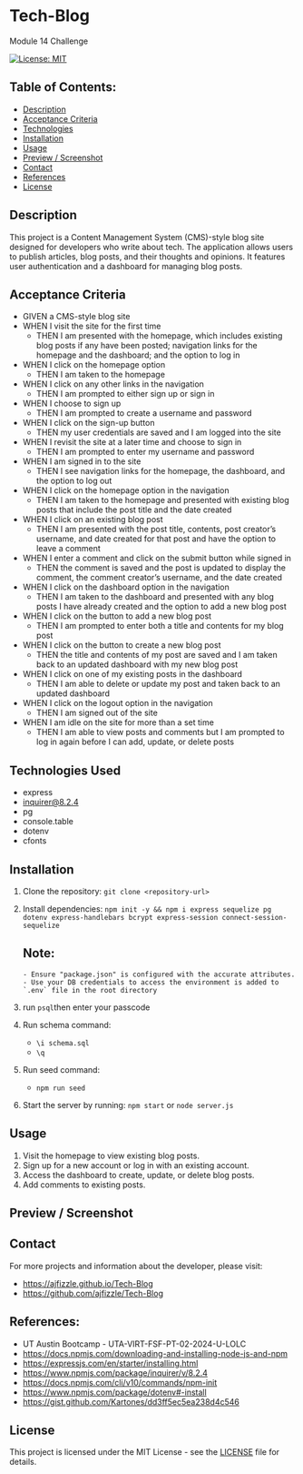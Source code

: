 # Tech-Blog
Module 14 Challenge

[![License: MIT](https://img.shields.io/badge/License-MIT-yellow.svg)](https://opensource.org/licenses/MIT)

## Table of Contents:
- [Description](#Description)
- [Acceptance Criteria](#Acceptance-Criteria)
- [Technologies](#Technologies)
- [Installation](#Installation)
- [Usage](#Usage)
- [Preview / Screenshot](#Preview-Screenshot)
- [Contact](#Contact)
- [References](#References)
- [License](#License)


## Description
This project is a Content Management System (CMS)-style blog site designed for developers who write about tech. The application allows users to publish articles, blog posts, and their thoughts and opinions. It features user authentication and a dashboard for managing blog posts.

## Acceptance Criteria
  - GIVEN a CMS-style blog site
  - WHEN I visit the site for the first time
    - THEN I am presented with the homepage, which includes existing blog posts if any have been posted; navigation links for the homepage and the dashboard; and the option to log in
 - WHEN I click on the homepage option
    - THEN I am taken to the homepage
 - WHEN I click on any other links in the navigation
    - THEN I am prompted to either sign up or sign in
 - WHEN I choose to sign up
    - THEN I am prompted to create a username and password
 - WHEN I click on the sign-up button
    - THEN my user credentials are saved and I am logged into the site
 - WHEN I revisit the site at a later time and choose to sign in
    - THEN I am prompted to enter my username and password
 - WHEN I am signed in to the site
    -  THEN I see navigation links for the homepage, the dashboard, and the option to log out
 - WHEN I click on the homepage option in the navigation
    - THEN I am taken to the homepage and presented with existing blog posts that include the post title and the date created
 - WHEN I click on an existing blog post
    - THEN I am presented with the post title, contents, post creator’s username, and date created for that post and have the option to leave a comment
 - WHEN I enter a comment and click on the submit button while signed in
    - THEN the comment is saved and the post is updated to display the comment, the comment creator’s username, and the date created
 - WHEN I click on the dashboard option in the navigation
    - THEN I am taken to the dashboard and presented with any blog posts I have already created and the option to add a new blog post
 - WHEN I click on the button to add a new blog post
    - THEN I am prompted to enter both a title and contents for my blog post
 - WHEN I click on the button to create a new blog post
    - THEN the title and contents of my post are saved and I am taken back to an updated dashboard with my new blog post
 - WHEN I click on one of my existing posts in the dashboard
    - THEN I am able to delete or update my post and taken back to an updated dashboard
 - WHEN I click on the logout option in the navigation
    - THEN I am signed out of the site
 - WHEN I am idle on the site for more than a set time
    - THEN I am able to view posts and comments but I am prompted to log in again before I can add, update, or delete posts

## Technologies Used
- express
- inquirer@8.2.4
- pg
- console.table
- dotenv
- cfonts

## Installation
1. Clone the repository: `git clone <repository-url>`
2. Install dependencies:
`npm init -y && npm i express sequelize pg dotenv express-handlebars bcrypt express-session connect-session-sequelize`

   ## Note:
       - Ensure "package.json" is configured with the accurate attributes.
       - Use your DB credentials to access the environment is added to `.env` file in the root directory

3. run `psql`then enter your passcode
4. Run schema command:
    - `\i schema.sql`
    - `\q`
5. Run seed command:
    - `npm run seed`
6. Start the server by running: `npm start` or `node server.js`

## Usage
1. Visit the homepage to view existing blog posts.
2. Sign up for a new account or log in with an existing account.
3. Access the dashboard to create, update, or delete blog posts.
4. Add comments to existing posts.

## Preview / Screenshot


## Contact
For more projects and information about the developer, please visit:
 - https://ajfizzle.github.io/Tech-Blog
 - https://github.com/ajfizzle/Tech-Blog

## References:
- UT Austin Bootcamp - UTA-VIRT-FSF-PT-02-2024-U-LOLC
- https://docs.npmjs.com/downloading-and-installing-node-js-and-npm
- https://expressjs.com/en/starter/installing.html
- https://www.npmjs.com/package/inquirer/v/8.2.4
- https://docs.npmjs.com/cli/v10/commands/npm-init
- https://www.npmjs.com/package/dotenv#-install
- https://gist.github.com/Kartones/dd3ff5ec5ea238d4c546

## License
This project is licensed under the MIT License - see the [LICENSE](LICENSE) file for details.